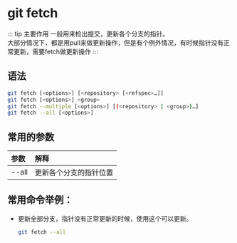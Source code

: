 # git fetch

::: tip 主要作用
一般用来检出提交，更新各个分支的指针。  
大部分情况下，都是用pull来做更新操作，但是有个例外情况，有时候指针没有正常更新，需要fetch做更新操作
:::

## 语法

```bash
git fetch [<options>] [<repository> [<refspec>…​]]
git fetch [<options>] <group>
git fetch --multiple [<options>] [(<repository> | <group>)…​]
git fetch --all [<options>]
```

## 常用的参数

| 参数    | 解释          |
|:----- |:----------- |
| --all | 更新各个分支的指针位置 |

## 常用命令举例：

- 更新全部分支，指针没有正常更新的时候，使用这个可以更新。
  
  ```bash
  git fetch --all 
  ```
